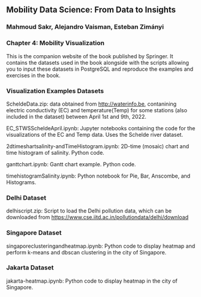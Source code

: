## Mobility Data Science: From Data to Insights
### Mahmoud Sakr, Alejandro Vaisman, Esteban Zimányi

### Chapter 4: Mobility Visualization

This is the companion website of the book published by Springer.
It contains the datasets used in the book alongside with the scripts
allowing you to input these datasets in PostgreSQL and reproduce the
examples and exercises in the book.

###  Visualization Examples Datasets

ScheldeData.zip: data obtained from http://waterinfo.be, contanining electric conductivity (EC) and temperature(Temp) for some stations (also included in the dataset) between April 1st and 9th, 2022.

EC_STWSScheldeApril.ipynb: Jupyter notebooks containing the code for the visualizations of the EC and Temp data. Uses the Schelde river dataset.

2dtimeshartsalinity-andTimeHistogram.ipynb: 2D-time (mosaic) chart and time histogram of salinity. Python code.

ganttchart.ipynb: Gantt chart example. Python code.

timehistogramSalinity.ipynb: Python notebook for Pie, Bar, Anscombe, and Histograms.

### Delhi Dataset

delhiscript.zip: Script to load the Delhi pollution data, which can be downloaded from 
https://www.cse.iitd.ac.in/pollutiondata/delhi/download

### Singapore Dataset

singaporeclusteringandheatmap.ipynb: Python code to display heatmap and perform k-means and dbscan clustering in the city of Singapore.

### Jakarta Dataset 

jakarta-heatmap.ipynb: Python code to display heatmap  in the city of Singapore.

